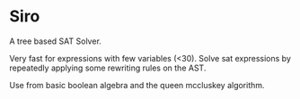 # Siro

A tree based SAT Solver.

Very fast for expressions with few variables (<30).
Solve sat expressions by repeatedly applying some rewriting rules on the AST. 

Use from basic boolean algebra and the queen mccluskey algorithm.
